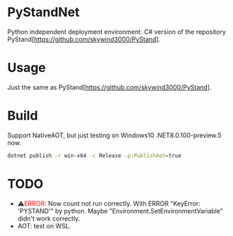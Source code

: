 # PyStandNet

Python independent deployment environment.
C# version of the repository PyStand[https://github.com/skywind3000/PyStand].

# Usage

Just the same as PyStand[https://github.com/skywind3000/PyStand].

# Build

Support NativeAOT, but just testing on Windows10 .NET8.0.100-preview.5 now.
``` bash
dotnet publish -r win-x64 -c Release -p:PublishAot=true
```

# TODO

- ⚠<span style="color:red;">ERROR</span>: Now count not run correctly. With ERROR "KeyError: 'PYSTAND'" by python. Maybe "Environment.SetEnvironmentVariable" didn't work correctly.
- AOT: test on WSL.